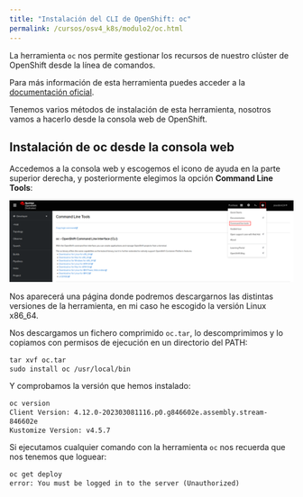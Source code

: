 ```yaml
---
title: "Instalación del CLI de OpenShift: oc"
permalink: /cursos/osv4_k8s/modulo2/oc.html
---
```


La herramienta `oc` nos permite gestionar los recursos de nuestro clúster de OpenShift desde la línea de comandos.

Para más información de esta herramienta puedes acceder a la [documentación oficial](https://docs.openshift.com/container-platform/4.12/cli_reference/openshift_cli/getting-started-cli.html).

Tenemos varios métodos de instalación de esta herramienta, nosotros vamos a hacerlo desde la consola web de OpenShift.

## Instalación de oc desde la consola web

Accedemos a la consola web y escogemos el icono de ayuda en la parte superior derecha, y posteriormente elegimos la opción **Command Line Tools**:

![oc](img/oc.png)

Nos aparecerá una página donde podremos descargarnos las distintas versiones de la herramienta, en mi caso he escogido la versión Linux x86_64.

Nos descargamos un fichero comprimido `oc.tar`, lo descomprimimos y lo copiamos con permisos de ejecución en un directorio del PATH:

    tar xvf oc.tar
    sudo install oc /usr/local/bin

Y comprobamos la versión que hemos instalado:

    oc version
    Client Version: 4.12.0-202303081116.p0.g846602e.assembly.stream-846602e
    Kustomize Version: v4.5.7

Si ejecutamos cualquier comando con la herramienta `oc` nos recuerda que nos tenemos que loguear:

    oc get deploy
    error: You must be logged in to the server (Unauthorized)

    